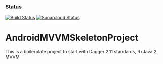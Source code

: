 ### Status
[![Build Status](https://travis-ci.org/buddhasaikia/AndroidMVVMSkeletonProject.svg?branch=master)](https://travis-ci.org/buddhasaikia/AndroidMVVMSkeletonProject)
[![Sonarcloud Status](https://sonarcloud.io/api/project_badges/measure?project=buddhasaikia_AndroidMVVMSkeletonProject&metric=alert_status)](https://sonarcloud.io/dashboard?id=buddhasaikia_AndroidMVVMSkeletonProject)

# AndroidMVVMSkeletonProject
This is a boilerplate project to start with Dagger 2.11 standards, RxJava 2, MVVM
